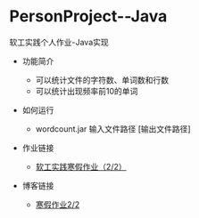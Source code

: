 # PersonProject--Java
软工实践个人作业-Java实现

- 功能简介
  - 可以统计文件的字符数、单词数和行数
  - 可以统计出现频率前10的单词

- 如何运行
  - wordcount.jar 输入文件路径 [输出文件路径]
- 作业链接
  - [软工实践寒假作业（2/2）](https://edu.cnblogs.com/campus/fzu/2021SpringSoftwareEngineeringPractice/homework/11740)
- 博客链接
  - [寒假作业2/2](https://www.cnblogs.com/yrc123/p/14456056.html)